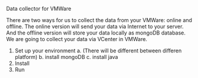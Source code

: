 Data collector for VMWare 

There are two ways for us to collect the data from your VMWare: online and offline. The online version will send your data via Internet to your server. And the offline version will store your data locally as mongoDB database. 
We are going to collect your data via VCenter in VMWare. 

1. Set up your environment
  a. (There will be different between differen platform)
  b. install mongoDB
  c. install java
2. Install 
3. Run




